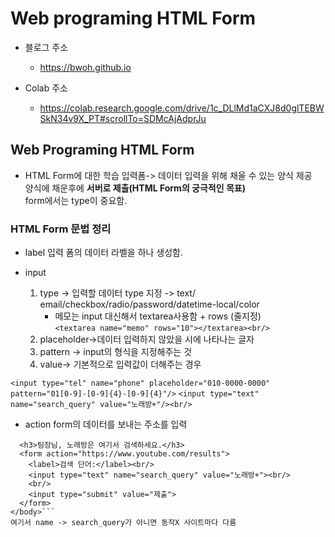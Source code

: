 # Web programing HTML Form

- 블로그 주소
	- https://bwoh.github.io

- Colab 주소
	- https://colab.research.google.com/drive/1c_DLlMd1aCXJ8d0glTEBWSkN34v9X_PT#scrollTo=SDMcAjAdprJu
	

## Web Programing HTML Form

- HTML Form에 대한 학습
입력폼-> 데이터 입력을 위해 채울 수 있는 양식 제공     
양식에 채운후에 __서버로 제출(HTML Form의 궁극적인 목표)__    
form에서는 type이 중요함.     

### HTML Form 문법 정리

- label
입력 폼의 데이터 라벨을 하나 생성함.

- input
	1. type -> 입력할 데이터 type 지정 -> text/ email/checkbox/radio/password/datetime-local/color
		- 메모는 input 대신해서 textarea사용함 + rows (줄지정)    
			```<textarea name="memo" rows="10"></textarea><br/>```
	2. placeholder->데이터 입력하지 않았을 시에 나타나는 글자
	3. pattern -> input의 형식을 지정해주는 것
	4. value-> 기본적으로 입력값이 더해주는 경우
	
```<input type="tel" name="phone" placeholder="010-0000-0000" pattern="01[0-9]-[0-9]{4}-[0-9]{4}"/>```
```<input type="text" name="search_query" value="노래방+"/><br/>```

- action
form의 데이터를 보내는 주소를 입력
```<body>
  <h3>팀장님, 노래방은 여기서 검색하세요.</h3>
  <form action="https://www.youtube.com/results">
    <label>검색 단어:</label><br/>
    <input type="text" name="search_query" value="노래방+"><br/>
    <br/>
    <input type="submit" value="제출">
  </form>
</body>```
여기서 name -> search_query가 아니면 동작X 사이트마다 다름       


